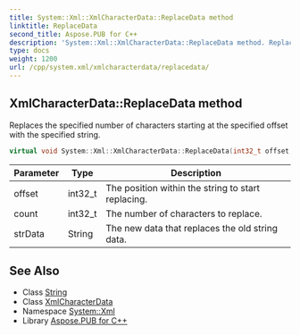 ```yaml
---
title: System::Xml::XmlCharacterData::ReplaceData method
linktitle: ReplaceData
second_title: Aspose.PUB for C++
description: 'System::Xml::XmlCharacterData::ReplaceData method. Replaces the specified number of characters starting at the specified offset with the specified string in C++.'
type: docs
weight: 1200
url: /cpp/system.xml/xmlcharacterdata/replacedata/
---
```

## XmlCharacterData::ReplaceData method


Replaces the specified number of characters starting at the specified offset with the specified string.

```cpp
virtual void System::Xml::XmlCharacterData::ReplaceData(int32_t offset, int32_t count, String strData)
```


| Parameter | Type | Description |
| --- | --- | --- |
| offset | int32_t | The position within the string to start replacing. |
| count | int32_t | The number of characters to replace. |
| strData | String | The new data that replaces the old string data. |

## See Also

* Class [String](../../../system/string/)
* Class [XmlCharacterData](../)
* Namespace [System::Xml](../../)
* Library [Aspose.PUB for C++](../../../)
